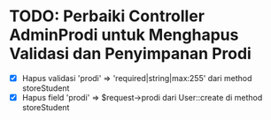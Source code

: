 # TODO: Perbaiki Controller AdminProdi untuk Menghapus Validasi dan Penyimpanan Prodi

- [x] Hapus validasi 'prodi' => 'required|string|max:255' dari method storeStudent
- [x] Hapus field 'prodi' => $request->prodi dari User::create di method storeStudent

